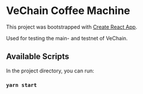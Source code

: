 # VeChain Coffee Machine

This project was bootstrapped with [Create React App](https://github.com/facebook/create-react-app).

Used for testing the main- and testnet of VeChain.

## Available Scripts

In the project directory, you can run:

### `yarn start`
